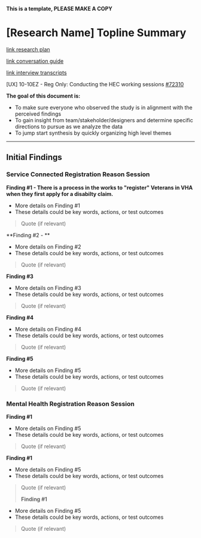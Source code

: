 <!-- This was copied over from the VSA document at https://github.com/department-of-veterans-affairs/va.gov-team/blob/master/teams/vsa/design/topline-summary-template.md -->

**This is a template, PLEASE MAKE A COPY**

# [Research Name] Topline Summary


[link research plan]()

[link conversation guide]()

[link interview transcripts]()



[UX] 10-10EZ - Reg Only: Conducting the HEC working sessions [#72310](https://github.com/department-of-veterans-affairs/va.gov-team/issues/72310)


**The goal of this document is:**

 - To make sure everyone who observed the study is in alignment with the perceived findings
 - To gain insight from team/stakeholder/designers and determine specific directions to pursue as we analyze the data
 - To jump start synthesis by quickly organizing high level themes 

- - - 

## Initial Findings


### Service Connected Registration Reason Session 

**Finding #1 - There is a process in the works to "register" Veterans in VHA when they first apply for a disabilty claim.**

- More details on Finding #1
- These details could be key words, actions, or test outcomes

> Quote (if relevant)


**Finding #2 - **

- More details on Finding #2
- These details could be key words, actions, or test outcomes

> Quote (if relevant)


**Finding #3**

- More details on Finding #3
- These details could be key words, actions, or test outcomes

> Quote (if relevant)


**Finding #4**

- More details on Finding #4
- These details could be key words, actions, or test outcomes

> Quote (if relevant)


**Finding #5**

- More details on Finding #5
- These details could be key words, actions, or test outcomes

> Quote (if relevant)


### Mental Health Registration Reason Session 


**Finding #1**

- More details on Finding #5
- These details could be key words, actions, or test outcomes

> Quote (if relevant)


**Finding #1**

- More details on Finding #5
- These details could be key words, actions, or test outcomes

> Quote (if relevant)
>
> **Finding #1**

- More details on Finding #5
- These details could be key words, actions, or test outcomes

> Quote (if relevant)
